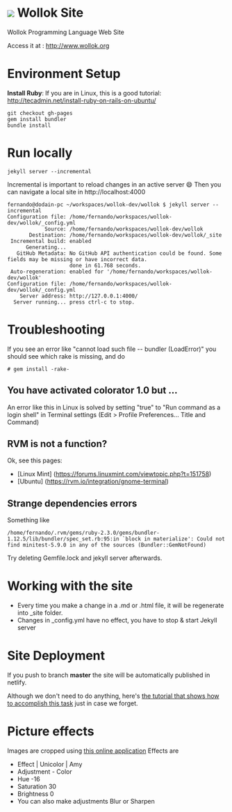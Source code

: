 
# <img src="https://github.com/uqbar-project/wollok/blob/master/org.uqbar.project.wollok.ui/icons/wollok-logo.iconset/icon_64x64.png?raw=true"/> Wollok Site

Wollok Programming Language Web Site

Access it at : http://www.wollok.org

# Environment Setup

**Install Ruby**: If you are in Linux, this is a good tutorial: http://tecadmin.net/install-ruby-on-rails-on-ubuntu/

```
git checkout gh-pages
gem install bundler
bundle install
```

# Run locally 

```
jekyll server --incremental
```

Incremental is important to reload changes in an active server :smile:
Then you can navigate a local site in http://localhost:4000

```
fernando@dodain-pc ~/workspaces/wollok-dev/wollok $ jekyll server --incremental
Configuration file: /home/fernando/workspaces/wollok-dev/wollok/_config.yml
            Source: /home/fernando/workspaces/wollok-dev/wollok
       Destination: /home/fernando/workspaces/wollok-dev/wollok/_site
 Incremental build: enabled
      Generating... 
   GitHub Metadata: No GitHub API authentication could be found. Some fields may be missing or have incorrect data.
                    done in 61.768 seconds.
 Auto-regeneration: enabled for '/home/fernando/workspaces/wollok-dev/wollok'
Configuration file: /home/fernando/workspaces/wollok-dev/wollok/_config.yml
    Server address: http://127.0.0.1:4000/
  Server running... press ctrl-c to stop.
```

# Troubleshooting

If you see an error like "cannot load such file -- bundler (LoadError)" you should see which rake is missing, and do

```
# gem install -rake-
```

## You have activated colorator 1.0 but ...

An error like this in Linux is solved by setting "true" to "Run command as a login shell" in Terminal settings (Edit > Profile Preferences... Title and Command)

## RVM is not a function?
Ok, see this pages:
* [Linux Mint] (https://forums.linuxmint.com/viewtopic.php?t=151758)
* [Ubuntu] (https://rvm.io/integration/gnome-terminal)

## Strange dependencies errors
Something like

```
/home/fernando/.rvm/gems/ruby-2.3.0/gems/bundler-1.12.5/lib/bundler/spec_set.rb:95:in `block in materialize': Could not find minitest-5.9.0 in any of the sources (Bundler::GemNotFound)
```

Try deleting Gemfile.lock and jekyll server afterwards.

# Working with the site

* Every time you make a change in a .md or .html file, it will be regenerate into _site folder.
* Changes in _config.yml have no effect, you have to stop & start Jekyll server

# Site Deployment 

If you push to branch **master** the site will be automatically published in netlify.

Although we don't need to do anything, here's [the tutorial that shows how to accomplish this task](https://www.netlify.com/blog/2015/10/28/a-step-by-step-guide-jekyll-30-on-netlify) just in case we forget.

# Picture effects
Images are cropped using [this online application](https://pixlr.com/express/)
Effects are
* Effect | Unicolor | Amy
* Adjustment - Color 
 * Hue -16
 * Saturation 30
 * Brightness 0
* You can also make adjustments Blur or Sharpen

